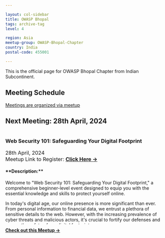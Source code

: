 ```yaml
---

layout: col-sidebar
title: OWASP Bhopal
tags: archive-tag
level: 4

region: Asia
meetup-group: OWASP-Bhopal-Chapter
country: India
postal-code: 455001

---
```

<link rel="stylesheet" href="assets/custom.css">

This is the official page for OWASP Bhopal Chapter from Indian Subcontinent.

## Meeting Schedule

[Meetings are organized via meetup](https://meetup.com/OWASP-Bhopal-Chapter/)

## Next Meeting: 28th April, 2024


<div id="meetup_oembed" style="height:334px">
     <div style="max-height:294px;overflow:hidden">
           <h3>Web Security 101: Safeguarding Your Digital Footprint</h3>
          <p style="margin:5px 0;font-size:16px">28th April, 2024 <br> Meetup Link to Register: <a href="https://www.meetup.com/owasp-bhopal-chapter/events/298658258/" target="_blank" class="mu_button"><strong>Click Here &rarr;</strong></a> </p>
<h4> **Description:** </h4>         
<p>
Welcome to "Web Security 101: Safeguarding Your Digital Footprint," a comprehensive beginner-level event designed to equip you with the essential knowledge and skills to protect yourself online.

In today's digital age, our online presence is more significant than ever. From personal information to financial data, we entrust a plethora of sensitive details to the web. However, with the increasing prevalence of cyber threats and malicious actors, it's crucial to fortify our defenses and ensure the safety of our digital footprint.

Join us for an enlightening journey into the realm of web security, where you'll learn:

- **Foundations of Web Security:** Understand the basic concepts and principles of web security, including common vulnerabilities and attack vectors.
  
- **Protecting Your Digital Assets:** Discover practical tips and best practices for safeguarding your personal and professional information online.

- **Securing Your Devices and Networks:** Learn how to secure your devices, networks, and online accounts against cyber threats, malware, and phishing attacks.

- **Navigating the Cyber Landscape:** Gain insights into the evolving cybersecurity landscape and emerging trends, empowering you to stay ahead of potential threats.

- **Interactive Workshops and Demos:** Engage in hands-on workshops and live demonstrations that reinforce your learning and provide practical guidance for implementing security measures effectively.

- **Community Engagement:** Connect with like-minded individuals, share experiences, and collaborate on strategies for enhancing web security awareness and resilience.

Whether you're a student, professional, or simply a concerned internet user, "Web Security 101: Safeguarding Your Digital Footprint" offers a welcoming environment where everyone can learn and thrive.

Don't miss this opportunity to take control of your online security and protect what matters most. Reserve your spot today and embark on a journey towards a safer digital future!

**Date:** 28th April, 2024

**Location:** Aditya Residency, Bhopal

**Time:** 10:30 AM

---

Feel free to customize the event details to match the specifics of your event!</p>
<!--           <p style="margin: 0 0 5px;"><span style="font-size:14px">ITE Bhopal</span><br />
            <span style="font-size:12px;">13, Habibganj Rd Bhopal, IN</span></p> 

        <span style="color:#4F8A10;font-size:16px;">23 Members Went</span> 
          <div style="margin:5px 0 10px" class="mu_clearfix">
               <div class="photo"><img src="https://secure.meetupstatic.com/photos/member/5/d/9/9/thumb_282263961.jpeg" /></div><div class="photo"><img src="https://secure.meetupstatic.com/photos/member/c/5/0/5/thumb_292250437.jpeg" /></div><div class="photo"><img src="https://secure.meetupstatic.com/photos/member/6/c/0/e/thumb_289467662.jpeg" /></div><div class="photo"><img src="https://secure.meetupstatic.com/photos/member/2/2/c/5/thumb_292388901.jpeg" /></div><div class="photo"><img src="https://secure.meetupstatic.com/photos/member/3/0/6/d/thumb_292392397.jpeg" /></div>
          </div> -->
 
          <p style="line-height:16px"><h2 class="text--sectionTitle text--bold padding--bottom"><span>Details</span></h2><div class="event-description runningText"><p>This will be the first meet of OWASP Bhopal. The agenda is simple to introduce OWASP to the community in Bhopal.<br/><br/>We will be talking about:<br/>1. What is OWASP<br/>2. What are the areas in which OWASP works<br/>3. How you can benefit from OWASP<br/>4. How you can contribute to OWASP (effort or money)<br/><br/>Organizers will then like to take feedback about how to take OWASP Bhopal Chapter forward.</p></div>
</p>     
</div>
     <p style="margin:10px 0 0;"><a href="https://www.meetup.com/OWASP-Bhopal-Chapter/events/264710599/" target="_blank" class="mu_button"><strong>Check out this Meetup &rarr;</strong></a></p>
<!--           <p style="line-height:16px"></p> -->
<!--      </div> -->
<!--      <p style="margin:10px 0 0;"><a href="https://www.meetup.com/OWASP-Bhopal-Chapter/events/277296129/" target="_blank" class="mu_button"><strong>Check out this Meetup &rarr;</strong></a></p> -->
</div>
